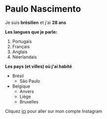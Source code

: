 # Paulo Nascimento #

Je suis **brésilien** et j'ai **28 ans**

**Les langues que je parle:**

1. Portugais
2. Français
3. Anglais
4. Néerlandais

**Les pays (et villes) où j'ai habité**

* Brésil
    * São Paulo
* Belgique
    * Anvers
    * Liège
    * Bruxelles

Cliquez [ici](https://www.instagram.com/paulolvs) pour aller sur mon compte Instagram

